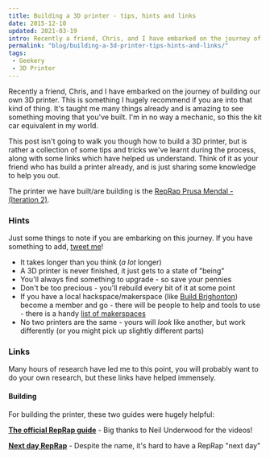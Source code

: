 ```yaml
---
title: Building a 3D printer - tips, hints and links
date: 2015-12-10
updated: 2021-03-19
intro: Recently a friend, Chris, and I have embarked on the journey of building our own 3D printer. This is something I hugely recommend if you are into that kind of thing. It's taught me many things already and is amazing to see something moving that you've built.
permalink: "blog/building-a-3d-printer-tips-hints-and-links/"
tags:
 - Geekery
 - 3D Printer
---
```


Recently a friend, Chris, and I have embarked on the journey of building our own 3D printer. This is something I hugely recommend if you are into that kind of thing. It's taught me many things already and is amazing to see something moving that you've built. I'm in no way a mechanic, so this the kit car equivalent in my world.

This post isn't going to walk you though how to build a 3D printer, but is rather a collection of some tips and tricks we've learnt during the process, along with some links which have helped us understand. Think of it as your friend who has build a printer already, and is just sharing some knowledge to help you out.

The printer we have built/are building is the [RepRap Prusa Mendal - (Iteration 2)](http://reprap.org/wiki/Prusa_Mendel_(iteration_2)).

### Hints

Just some things to note if you are embarking on this journey. If you have something to add, [tweet me](http://www.twitter.com/mikestreety)!

- It takes longer than you think (_a lot_ longer)
- A 3D printer is never finished, it just gets to a state of "being"
- You'll always find something to upgrade - so save your pennies
- Don't be too precious - you'll rebuild every bit of it at some point
- If you have a local hackspace/makerspace (like [Build Brighonton](http://www.buildbrighton.com/)) become a member and go - there will be people to help and tools to use - there is a handy [list of makerspaces](http://www.hackspace.org.uk/wiki/Main_Page)
- No two printers are the same - yours will _look_ like another, but work differently (or you might pick up slightly different parts)

### Links

Many hours of research have led me to this point, you will probably want to do your own research, but these links have helped immensely.

#### Building

For building the printer, these two guides were hugely helpful:

**[The official RepRap guide](http://reprap.org/wiki/Prusa_Mendel_Assembly_(iteration_2))** - Big thanks to Neil Underwood for the videos!

**[Next day RepRap](http://www.nextdayreprap.co.uk/prusa-mendel-build-manual-contents/)** - Despite the name, it's hard to have a RepRap "next day"
